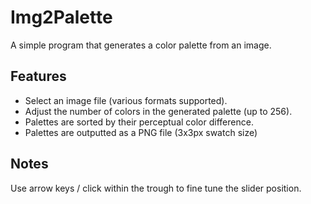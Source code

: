 # Img2Palette

A simple program that generates a color palette from an image.

## Features

* Select an image file (various formats supported).
* Adjust the number of colors in the generated palette (up to 256).
* Palettes are sorted by their perceptual color difference.
* Palettes are outputted as a PNG file (3x3px swatch size)

## Notes

Use arrow keys / click within the trough to fine tune the slider position.